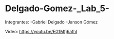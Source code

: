 # Delgado-Gomez-_Lab_5-

Integrantes:
-Gabriel Delgado
-Janson Gómez

Video: https://youtu.be/EG1Mfj6afhI
